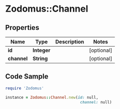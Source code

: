 # Zodomus::Channel

## Properties

Name | Type | Description | Notes
------------ | ------------- | ------------- | -------------
**id** | **Integer** |  | [optional] 
**channel** | **String** |  | [optional] 

## Code Sample

```ruby
require 'Zodomus'

instance = Zodomus::Channel.new(id: null,
                                 channel: null)
```


